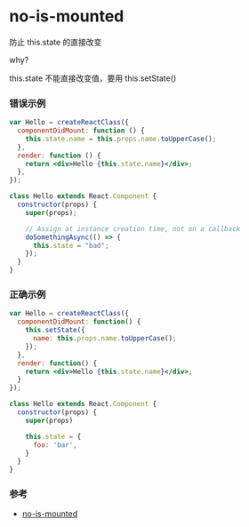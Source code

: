 # no-is-mounted

防止 this.state 的直接改变

why?

this.state 不能直接改变值，要用 this.setState()

### 错误示例

```jsx
var Hello = createReactClass({
  componentDidMount: function () {
    this.state.name = this.props.name.toUpperCase();
  },
  render: function () {
    return <div>Hello {this.state.name}</div>;
  },
});

class Hello extends React.Component {
  constructor(props) {
    super(props);

    // Assign at instance creation time, not on a callback
    doSomethingAsync(() => {
      this.state = "bad";
    });
  }
}
```

### 正确示例

```jsx
var Hello = createReactClass({
  componentDidMount: function() {
    this.setState({
      name: this.props.name.toUpperCase();
    });
  },
  render: function() {
    return <div>Hello {this.state.name}</div>;
  }
});

class Hello extends React.Component {
  constructor(props) {
    super(props)

    this.state = {
      foo: 'bar',
    }
  }
}
```

### 参考

- [no-is-mounted](https://github.com/jsx-eslint/eslint-plugin-react/blob/c42b624d0fb9ad647583a775ab9751091eec066f/docs/rules/no-is-mounted)
